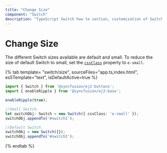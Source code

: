 ```yaml
---
title: "Change Size"
component: "Switch"
description: "TypeScript Switch how to section, customization of Switch bar and handle, change size, name and value in form submit."
---
```


# Change Size

The different Switch sizes available are default and small. To reduce the size of default Switch to small,
set the [`cssClass`](../../api/switch#cssclass) property to `e-small`.

{% tab template= "switch/size", sourceFiles="app.ts,index.html",
es5Template="text", isDefaultActive=true %}

```typescript
import { Switch } from '@syncfusion/ej2-buttons';
import { enableRipple } from '@syncfusion/ej2-base';

enableRipple(true);

//Small Switch.
let switchObj: Switch = new Switch({ cssClass: 'e-small' });
switchObj.appendTo('#switch1');

//Default Switch.
switchObj = new Switch({});
switchObj.appendTo('#switch2');
```

{% endtab %}